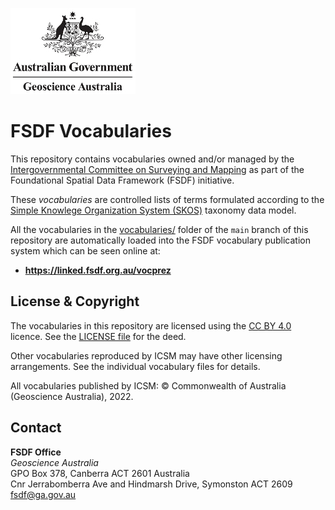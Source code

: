 ![](ga-logo.jpg)

# FSDF Vocabularies
This repository contains vocabularies owned and/or managed by the [Intergovernmental Committee on Surveying and Mapping](https://www.icsm.gov.au/) as part of the Foundational Spatial Data Framework (FSDF) initiative.

These _vocabularies_ are controlled lists of terms formulated according to the [Simple Knowlege Organization System (SKOS)](https://www.w3.org/TR/skos-reference/) taxonomy data model.

All the vocabularies in the [vocabularies/](vocabularies/) folder of the `main` branch of this repository are automatically loaded into the FSDF vocabulary publication system which can be seen online at:

* **<https://linked.fsdf.org.au/vocprez>**


## License & Copyright
The vocabularies in this repository are licensed using the [CC BY 4.0](https://creativecommons.org/licenses/by/4.0/) licence. See the [LICENSE file](LICENSE) for the deed. 

Other vocabularies reproduced by ICSM may have other licensing arrangements. See the individual vocabulary files for details.

All vocabularies published by ICSM: &copy; Commonwealth of Australia (Geoscience Australia), 2022.


## Contact
**FSDF Office**  
*Geoscience Australia*  
GPO Box 378, Canberra ACT 2601 Australia  
Cnr Jerrabomberra Ave and Hindmarsh Drive, Symonston ACT 2609  
<fsdf@ga.gov.au>
